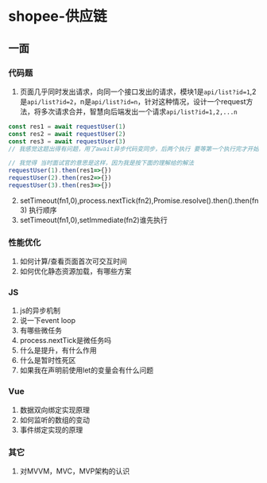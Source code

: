 # shopee-供应链

## 一面
### 代码题
1. 页面几乎同时发出请求，向同一个接口发出的请求，模块1是`api/list?id=1`,2是`api/list?id=2`，n是`api/list?id=n`，针对这种情况，设计一个request方法，将多次请求合并，智慧向后端发出一个请求`api/list?id=1,2,...n`
```js
const res1 = await requestUser(1)
const res2 = await requestUser(2)
const res3 = await requestUser(3)
// 我感觉这题出得有问题，用了await异步代码变同步，后两个执行 要等第一个执行完才开始

// 我觉得 当时面试官的意思是这样，因为我是按下面的理解给的解法
requestUser(1).then(res1=>{})
requestUser(2).then(res2=>{})
requestUser(3).then(res3=>{})
```

2. setTimeout(fn1,0),process.nextTick(fn2),Promise.resolve().then().then(fn3) 执行顺序
3. setTimeout(fn1,0),setImmediate(fn2)谁先执行


### 性能优化
1. 如何计算/查看页面首次可交互时间
2. 如何优化静态资源加载，有哪些方案

### JS
1. js的异步机制
2. 说一下event loop
3. 有哪些微任务
4. process.nextTick是微任务吗
5. 什么是提升，有什么作用
6. 什么是暂时性死区
7. 如果我在声明前使用let的变量会有什么问题

### Vue
1. 数据双向绑定实现原理
2. 如何监听的数组的变动
3. 事件绑定实现的原理

### 其它
1. 对MVVM，MVC，MVP架构的认识

<comment/>
<tongji/>